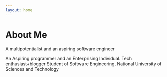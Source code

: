 ```yaml
---
layout: home
---
```

# About Me



A multipotentialist and an aspiring software engineer

An Aspiring programmer and an Enterprising Individual. Tech enthusiast+blogger Student of Software Engineering, National University of Sciences and Technology

